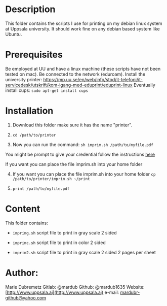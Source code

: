 # Description

This folder contains the scripts I use for printing on my debian linux system at Uppsala university. It should work fine on any debian based system like Ubuntu.

# Prerequisites 
Be employed at UU and have a linux machine (these scripts have not been tested on mac).
Be connected to the network (eduroam).
Install the university printer: https://mp.uu.se/en/web/info/stod/it-telefoni/it-servicedesk/utskrift/kom-igang-med-eduprint/eduprint-linux
Eventually install cups: 
`sudo apt-get install cups`

# Installation

1. Download this folder make sure it has the name "printer".

2. `cd /path/to/printer`

3. Now you can run the command:
 `sh imprim.sh /path/to/myfile.pdf`

You might be prompt to give your credential follow the instructions [here](https://mp.uu.se/en/web/info/stod/it-telefoni/it-servicedesk/utskrift/kom-igang-med-eduprint/eduprint-linux)

If you want you can place the file imprim.sh into your home folder

4. If you want you can place the file imprim.sh into your home folder
 `cp /path/to/printer/imprim.sh ~/print`

5. `print /path/to/myfile.pdf`

# Content
This folder contains:
* `imprimg.sh` script file to print in gray scale 2 sided

* `imprimc.sh` script file to print in color 2 sided

* `imprim2.sh` script file to print in gray scale 2 sided 2 pages per sheet

# Author:
Marie Dubremetz
Gitlab:
@mardub
Github:
@mardub1635
Website:
[http://www.uppsala.ai](http://www.uppsala.ai)
e-mail:
mardubr-github@yahoo.com

